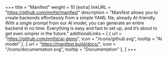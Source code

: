 +++
title = "Manifest"
weight = 10
[extra]
linkURL = "https://github.com/mnfst/manifest"
description = "Manifest allows you to create backends effortlessly from a simple YAML file, already AI-friendly. With a single prompt from our AI model, you can generate an entire backend in no time. Everything is easy and fast to set up, and it’s about to get even simpler in the future."
additionalLinks = [
  { url = "https://github.com/mnfst/ai-demo", icon = "/icons/github.svg", tooltip = "AI model" },
  { url = "https://manifest.build/docs/", icon = "/icons/documentation.svg", tooltip = "Documentation" },
]
+++
